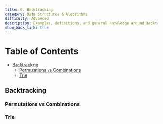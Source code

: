 ```yaml
---
title: 9. Backtracking
category: Data Structures & Algorithms
difficulty: Advanced
description: Examples, definitions, and general knowledge around Backtracking
show_back_link: true
---
```


# Table of Contents
- [Backtracking](#backtracking)
  - [Permutations vs Combinations](#permutations-vs-combinations)
  - [Trie](#trie)


## Backtracking

### Permutations vs Combinations
### Trie